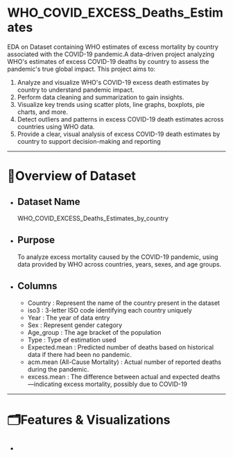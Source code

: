 # WHO_COVID_EXCESS_Deaths_Estimates
EDA on Dataset containing WHO estimates of excess mortality by country associated with the COVID-19 pandemic.A data-driven project analyzing WHO's estimates of excess COVID-19 deaths by country to assess the pandemic's true global impact.
This project aims to:
1) Analyze and visualize WHO's COVID-19 excess death estimates by country to understand pandemic impact.
2) Perform data cleaning and summarization to gain insights.
3) Visualize key trends using scatter plots, line graphs, boxplots, pie charts, and more.
4) Detect outliers and patterns in excess COVID-19 death estimates across countries using WHO data.
5) Provide a clear, visual analysis of excess COVID-19 death estimates by country to support decision-making and reporting
---   
# 📌**Overview of Dataset**
- ## Dataset Name
  WHO_COVID_EXCESS_Deaths_Estimates_by_country
- ## Purpose
  To analyze excess mortality caused by the COVID-19 pandemic, using data provided by WHO across countries, years, sexes, and age groups.
- ## Columns
  * Country : Represent the name of the country present in the dataset
  * iso3 : 3-letter ISO code identifying each country uniquely
  * Year : The year of data entry
  * Sex : Represent gender category
  * Age_group : The age bracket of the population
  * Type : Type of estimation used
  * Expected.mean : Predicted number of deaths based on historical data if there had been no pandemic.
  * acm.mean (All-Cause Mortality) : Actual number of reported deaths during the pandemic.
  * excess.mean : The difference between actual and expected deaths—indicating excess mortality, possibly due to COVID-19
---
# 🗂️**Features & Visualizations**
- ## 
